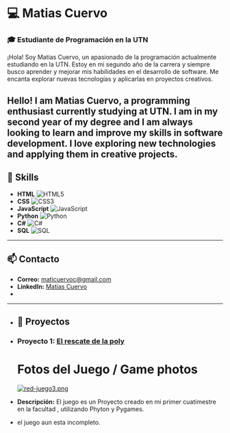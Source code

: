 # 💻 Matias Cuervo

### 🎓 Estudiante de Programación en la UTN

¡Hola! Soy Matias Cuervo, un apasionado de la programación actualmente estudiando en la UTN. Estoy en mi segundo año de la carrera y siempre busco aprender y mejorar mis habilidades en el desarrollo de software. Me encanta explorar nuevas tecnologías y aplicarlas en proyectos creativos.


Hello! I am Matias Cuervo, a programming enthusiast currently studying at UTN. I am in my second year of my degree and I am always looking to learn and improve my skills in software development. I love exploring new technologies and applying them in creative projects.
---

## 🔧 Skills

- **HTML** ![HTML5](https://img.shields.io/badge/-HTML5-E34F26?logo=html5&logoColor=fff)
- **CSS** ![CSS3](https://img.shields.io/badge/-CSS3-1572B6?logo=css3&logoColor=fff)
- **JavaScript** ![JavaScript](https://img.shields.io/badge/-JavaScript-F7DF1E?logo=javascript&logoColor=000)
- **Python** ![Python](https://img.shields.io/badge/-Python-3776AB?logo=python&logoColor=fff)
- **C#** ![C#](https://img.shields.io/badge/-C%23-239120?logo=c-sharp&logoColor=fff)
- **SQL** ![SQL](https://img.shields.io/badge/-SQL-CC2927?logo=microsoft-sql-server&logoColor=fff)

---

## 📫 Contacto

- **Correo:** maticuervoc@gmail.com
- **LinkedIn:** [Matias Cuervo](https://www.linkedin.com/in/matias-tomas-cuervo-b37396303/)
- 
---

- ## 🚀 Proyectos

- ### Proyecto 1: [El rescate de la poly](https://github.com/matiascuervo/segundo-parcial-laboratorio-1-B)
  # Fotos del Juego / Game photos
   [![red-juego3.png](https://i.postimg.cc/zX43DMH1/red-juego3.png)](https://postimg.cc/dLmJ459W)
- **Descripción:** El juego es un Proyecto creado en mi primer cuatimestre en la facultad , utilizando Phyton y Pygames.
- el juego aun esta incompleto.


